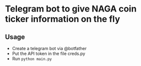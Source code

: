 # Telegram bot to give NAGA coin ticker information on the fly
## Usage
- Create a telegram bot via @botfather
- Put the API token in the file creds.py
- Run `python main.py`
